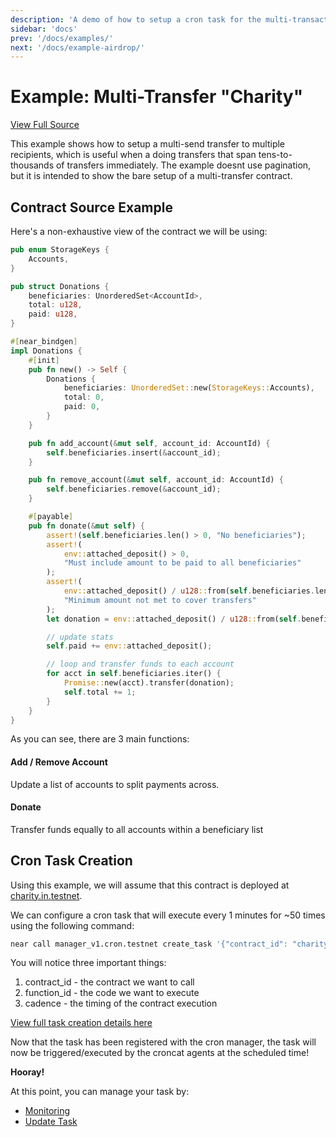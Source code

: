 ```yaml
---
description: 'A demo of how to setup a cron task for the multi-transaction charity example'
sidebar: 'docs'
prev: '/docs/examples/'
next: '/docs/example-airdrop/'
---
```


# Example: Multi-Transfer "Charity"

[View Full Source](https://github.com/Cron-Near/contracts/tree/main/examples/charity)

This example shows how to setup a multi-send transfer to multiple recipients, which is useful when a doing transfers that span tens-to-thousands of transfers immediately. The example doesnt use pagination, but it is intended to show the bare setup of a multi-transfer contract.

## Contract Source Example

Here's a non-exhaustive view of the contract we will be using:

```rust
pub enum StorageKeys {
    Accounts,
}

pub struct Donations {
    beneficiaries: UnorderedSet<AccountId>,
    total: u128,
    paid: u128,
}

#[near_bindgen]
impl Donations {
    #[init]
    pub fn new() -> Self {
        Donations {
            beneficiaries: UnorderedSet::new(StorageKeys::Accounts),
            total: 0,
            paid: 0,
        }
    }

    pub fn add_account(&mut self, account_id: AccountId) {
        self.beneficiaries.insert(&account_id);
    }

    pub fn remove_account(&mut self, account_id: AccountId) {
        self.beneficiaries.remove(&account_id);
    }

    #[payable]
    pub fn donate(&mut self) {
        assert!(self.beneficiaries.len() > 0, "No beneficiaries");
        assert!(
            env::attached_deposit() > 0,
            "Must include amount to be paid to all beneficiaries"
        );
        assert!(
            env::attached_deposit() / u128::from(self.beneficiaries.len()) > 1_000_000_000,
            "Minimum amount not met to cover transfers"
        );
        let donation = env::attached_deposit() / u128::from(self.beneficiaries.len());

        // update stats
        self.paid += env::attached_deposit();

        // loop and transfer funds to each account
        for acct in self.beneficiaries.iter() {
            Promise::new(acct).transfer(donation);
            self.total += 1;
        }
    }
}
```

As you can see, there are 3 main functions:

#### Add / Remove Account

Update a list of accounts to split payments across.

#### Donate

Transfer funds equally to all accounts within a beneficiary list

## Cron Task Creation

Using this example, we will assume that this contract is deployed at [charity.in.testnet](https://explorer.testnet.near.org/accounts/charity.in.testnet).

We can configure a cron task that will execute every 1 minutes for ~50 times using the following command:

```bash
near call manager_v1.cron.testnet create_task '{"contract_id": "charity.in.testnet","function_id": "donate","cadence": "* */1 * * * *","recurring": true,"deposit": "2000000000000000000000000","gas": 9000000000000}' --accountId YOUR_ACCOUNT.testnet --amount 200
```

You will notice three important things:
1. contract_id - the contract we want to call
2. function_id - the code we want to execute
3. cadence - the timing of the contract execution

[View full task creation details here](/docs/task-creation)

Now that the task has been registered with the cron manager, the task will now be triggered/executed by the croncat agents at the scheduled time! 

**Hooray!**

At this point, you can manage your task by:

* [Monitoring](/docs/task-monitoring)
* [Update Task](/docs/task-creation)
